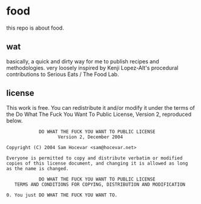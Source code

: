 # food

this repo is about food.

## wat

basically, a quick and dirty way for me to publish recipes and methodologies. very loosely inspired by Kenji Lopez-Alt's procedural contributions to Serious Eats / The Food Lab.

## license

This work is free. You can redistribute it and/or modify it under the terms of the Do What The Fuck You Want To Public License, Version 2, reproduced below.

```
            DO WHAT THE FUCK YOU WANT TO PUBLIC LICENSE
                   Version 2, December 2004

Copyright (C) 2004 Sam Hocevar <sam@hocevar.net>

Everyone is permitted to copy and distribute verbatim or modified
copies of this license document, and changing it is allowed as long
as the name is changed.

            DO WHAT THE FUCK YOU WANT TO PUBLIC LICENSE
   TERMS AND CONDITIONS FOR COPYING, DISTRIBUTION AND MODIFICATION

0. You just DO WHAT THE FUCK YOU WANT TO.
```
